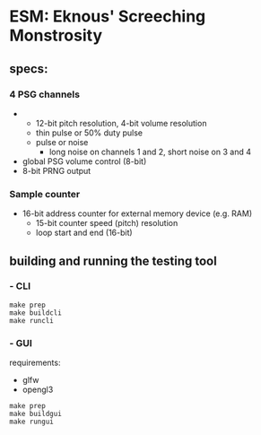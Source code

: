 # ESM: Eknous' Screeching Monstrosity

## specs:
### 4 PSG channels
- - 12-bit pitch resolution, 4-bit volume resolution
  - thin pulse or 50% duty pulse
  - pulse or noise
    - long noise on channels 1 and 2, short noise on 3 and 4
- global PSG volume control (8-bit)
- 8-bit PRNG output
### Sample counter
- 16-bit address counter for external memory device (e.g. RAM)
  - 15-bit counter speed (pitch) resolution
  - loop start and end (16-bit)

## building and running the testing tool
### - CLI
```
make prep
make buildcli
make runcli
```
### - GUI
requirements:
- glfw
- opengl3
```
make prep
make buildgui
make rungui
```

